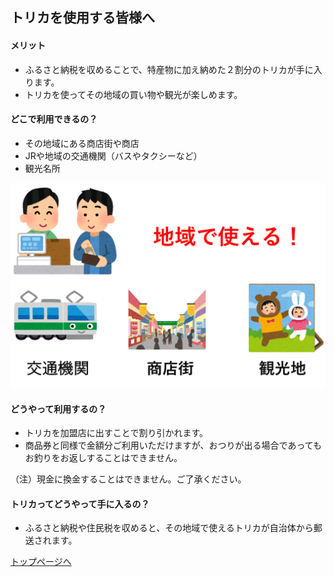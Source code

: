 ## トリカを使用する皆様へ
#### メリット
* ふるさと納税を収めることで、特産物に加え納めた２割分のトリカが手に入ります。
* トリカを使ってその地域の買い物や観光が楽しめます。
  
#### どこで利用できるの？
* その地域にある商店街や商店
* JRや地域の交通機関（バスやタクシーなど）
* 観光名所

![使えるところ](./image/tukaerutokoro.png)  
  
#### どうやって利用するの？
* トリカを加盟店に出すことで割り引かれます。
* 商品券と同様で金額分ご利用いただけますが、おつりが出る場合であってもお釣りをお返しすることはできません。
  

（注）現金に換金することはできません。ご了承ください。

  
#### トリカってどうやって手に入るの？
* ふるさと納税や住民税を収めると、その地域で使えるトリカが自治体から郵送されます。
  
  
  
[トップページへ](./index)

